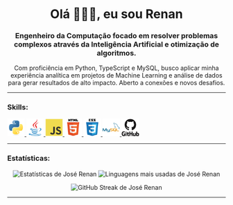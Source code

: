 


</p>

<h1 align="center">Olá 🧑🏽‍💻, eu sou Renan </h1>
<h3 align="center">Engenheiro da Computação focado em resolver problemas complexos através da Inteligência Artificial e otimização de algoritmos.</h3>

<p align="center">
  Com proficiência em Python, TypeScript e MySQL, busco aplicar minha experiência analítica em projetos de Machine Learning e análise de dados para gerar resultados de alto impacto. Aberto a conexões e novos desafios.
</p>

---

<h3 align="left">Skills:</h3>
<p align="left">
  <a href="https://www.python.org" target="_blank" rel="noreferrer">
    <img src="https://raw.githubusercontent.com/devicons/devicon/master/icons/python/python-original.svg" alt="python" width="40" height="40"/>
  </a>
  <a href="https://www.java.com" target="_blank" rel="noreferrer">
    <img src="https://raw.githubusercontent.com/devicons/devicon/master/icons/java/java-original.svg" alt="java" width="40" height="40"/>
  </a>
  <a href="https://developer.mozilla.org/en-US/docs/Web/JavaScript" target="_blank" rel="noreferrer">
    <img src="https://raw.githubusercontent.com/devicons/devicon/master/icons/javascript/javascript-original.svg" alt="javascript" width="40" height="40"/>
  </a>
   <a href="https://www.w3.org/html/" target="_blank" rel="noreferrer"> 
    <img src="https://raw.githubusercontent.com/devicons/devicon/master/icons/html5/html5-original-wordmark.svg" alt="html5" width="40" height="40"/> 
  </a> 
  <a href="https://www.w3schools.com/css/" target="_blank" rel="noreferrer"> 
    <img src="https://raw.githubusercontent.com/devicons/devicon/master/icons/css3/css3-original-wordmark.svg" alt="css3" width="40" height="40"/> 
  </a>
  <a href="https://www.mysql.com/" target="_blank" rel="noreferrer">
    <img src="https://raw.githubusercontent.com/devicons/devicon/master/icons/mysql/mysql-original-wordmark.svg" alt="mysql" width="40" height="40"/>
  </a>
  <a href="https://github.com/" target="_blank" rel="noreferrer">
    <img src="https://raw.githubusercontent.com/devicons/devicon/master/icons/github/github-original-wordmark.svg" alt="github" width="40" height="40"/>
  </a>
</p>

---

<h3 align="left">Estatísticas:</h3>
<p align="center">
  <img align="center" src="https://github-readme-stats.vercel.app/api?username=renansbernardo&show_icons=true&locale=pt-br&theme=dracula&hide_border=true" alt="Estatísticas de José Renan" />
  <img align="center" src="https://github-readme-stats.vercel.app/api/top-langs/?username=renansbernardo&layout=compact&locale=pt-br&theme=dracula&hide_border=true" alt="Linguagens mais usadas de José Renan" />
</p>

<p align="center">
  <img src="https://github-readme-streak-stats.herokuapp.com/?user=renansbernardo&theme=dracula&hide_border=true" alt="GitHub Streak de José Renan" />
</p>

---

